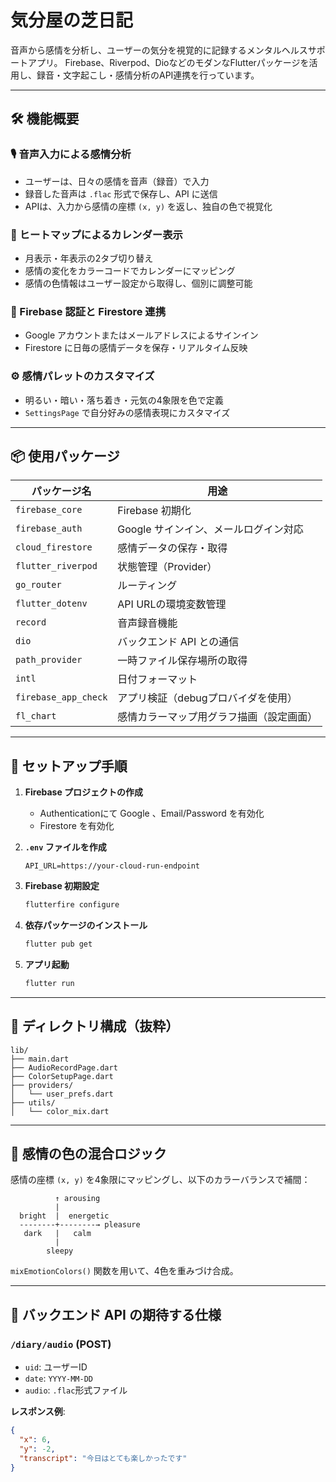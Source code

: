# 気分屋の芝日記

音声から感情を分析し、ユーザーの気分を視覚的に記録するメンタルヘルスサポートアプリ。
Firebase、Riverpod、DioなどのモダンなFlutterパッケージを活用し、録音・文字起こし・感情分析のAPI連携を行っています。

---

## 🛠 機能概要

### 🎙 音声入力による感情分析

* ユーザーは、日々の感情を音声（録音）で入力
* 録音した音声は `.flac` 形式で保存し、API に送信
* APIは、入力から感情の座標 `(x, y)` を返し、独自の色で視覚化

### 🌈 ヒートマップによるカレンダー表示

* 月表示・年表示の2タブ切り替え
* 感情の変化をカラーコードでカレンダーにマッピング
* 感情の色情報はユーザー設定から取得し、個別に調整可能

### 👤 Firebase 認証と Firestore 連携

* Google アカウントまたはメールアドレスによるサインイン
* Firestore に日毎の感情データを保存・リアルタイム反映

### ⚙ 感情パレットのカスタマイズ

* 明るい・暗い・落ち着き・元気の4象限を色で定義
* `SettingsPage` で自分好みの感情表現にカスタマイズ

---

## 📦 使用パッケージ

| パッケージ名               | 用途                     |
| -------------------- | ---------------------- |
| `firebase_core`      | Firebase 初期化           |
| `firebase_auth`      | Google サインイン、メールログイン対応 |
| `cloud_firestore`    | 感情データの保存・取得            |
| `flutter_riverpod`   | 状態管理（Provider）         |
| `go_router`          | ルーティング                 |
| `flutter_dotenv`     | API URLの環境変数管理         |
| `record`             | 音声録音機能                 |
| `dio`                | バックエンド API との通信        |
| `path_provider`      | 一時ファイル保存場所の取得          |
| `intl`               | 日付フォーマット               |
| `firebase_app_check` | アプリ検証（debugプロバイダを使用）   |
| `fl_chart`           | 感情カラーマップ用グラフ描画（設定画面）   |

---

## 🚀 セットアップ手順

1. **Firebase プロジェクトの作成**

    * Authenticationにて Google 、Email/Password を有効化
    * Firestore を有効化

2. **`.env` ファイルを作成**

   ```env
   API_URL=https://your-cloud-run-endpoint
   ```

3. **Firebase 初期設定**

   ```bash
   flutterfire configure
   ```

4. **依存パッケージのインストール**

   ```bash
   flutter pub get
   ```

5. **アプリ起動**

   ```bash
   flutter run
   ```

---

## 📁 ディレクトリ構成（抜粋）

```
lib/
├── main.dart
├── AudioRecordPage.dart
├── ColorSetupPage.dart
├── providers/
│   └── user_prefs.dart
├── utils/
│   └── color_mix.dart
```

---

## 🔄 感情の色の混合ロジック

感情の座標 `(x, y)` を4象限にマッピングし、以下のカラーバランスで補間：

```
          ↑ arousing
          |
  bright  |  energetic
  --------+--------→ pleasure
   dark   |   calm
          |
        sleepy
```

`mixEmotionColors()` 関数を用いて、4色を重みづけ合成。

---

## 📄 バックエンド API の期待する仕様

### `/diary/audio` (POST)

* `uid`: ユーザーID
* `date`: `YYYY-MM-DD`
* `audio`: `.flac`形式ファイル

**レスポンス例**:

```json
{
  "x": 6,
  "y": -2,
  "transcript": "今日はとても楽しかったです"
}
```
